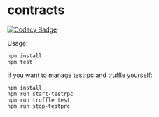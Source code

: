# contracts

[![Codacy Badge](https://api.codacy.com/project/badge/Grade/89239ee19ea345aa8c739a7c4f35e17e)](https://www.codacy.com/app/n0izn0iz/contracts?utm_source=github.com&utm_medium=referral&utm_content=peer2print/contracts&utm_campaign=badger)

Usage:
```
npm install
npm test
```
If you want to manage testrpc and truffle yourself:
```
npm install
npm run start-testrpc
npm run truffle test
npm run stop-testprc
```

